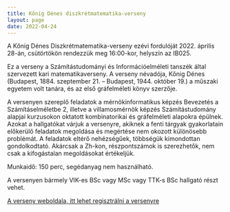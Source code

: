 ```yaml
---
title: Kőnig Dénes diszkrétmatematika-verseny
layout: page 
date: 2022-04-24
---
```


A Kőnig Dénes Diszkrétmatematika-verseny ezévi fordulóját 2022. április 28-án, csütörtökön rendezzük meg 16:00-kor, helyszín az IB025.

Ez a verseny a Számítástudományi és Információelméleti tanszék által szervezett kari matematikaverseny. A verseny névadója, Kőnig Dénes (Budapest, 1884. szeptember 21. – Budapest, 1944. október 19.) a műszaki egyetem volt tanára, és az első gráfelméleti könyv szerzője.

A versenyen szereplő feladatok a mérnökinformatikus képzés Bevezetés a Számításelméletbe 2, illetve a villamosmérnök képzés Számítástudomány alapjai kurzusokon oktatott kombinatorikai és gráfelméleti alapokra épülnek. Azokat a hallgatókat várjuk a versenyre, akiknek a fenti tárgyak gyakorlatain előkerülő feladatok megoldása és megértése nem okozott különösebb problémát. A feladatok eltérő nehézségűek, többségük kimondottan gondolkodtató. Akárcsak a Zh-kon, részpontszámok is szerezhetők, nem csak a kifogástalan megoldásokat értékeljük.

Munkaidő: 150 perc, segédanyag nem használható.

A versenyen bármely VIK-es BSc vagy MSc vagy TTK-s BSc hallgató részt vehet.


[A verseny weboldala, itt lehet regisztrálni a versenyre](http://www.cs.bme.hu/konig)

